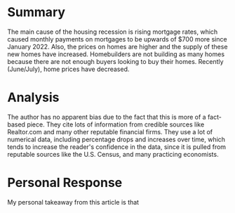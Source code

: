 # Summary
The main cause of the housing recession is rising mortgage rates, which caused monthly payments on mortgages to be upwards of $700 more since January 2022. Also, the prices on homes are higher and the supply of these new homes have increased. Homebuilders are not building as many homes because there are not enough buyers looking to buy their homes. Recently (June/July), home prices have decreased. 
# Analysis
The author has no apparent bias due to the fact that this is more of a fact-based piece. They cite lots of information from credible sources like Realtor.com and many other reputable financial firms. They use a lot of numerical data, including percentage drops and increases over time, which tends to increase the reader's confidence in the data, since it is pulled from reputable sources like the U.S. Census, and many practicing economists. 
# Personal Response
My personal takeaway from this article is that 
